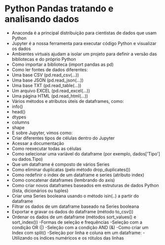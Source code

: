# Python Pandas tratando e analisando dados

- Anaconda é a principal distribuição para cientistas de dados que usam Python
- Jupyter é a nossa ferramenta para executar código Python e visualizar os dados
- Ambientes virtuais ajudam a isolar um projeto para definir a versão das bibliotecas e do próprio Python
- Como importar a biblioteca (import pandas as pd)
- Como ler fontes de dados diferentes:
- Uma base CSV (pd.read_csv(...))
-  Uma base JSON (pd.read_json(...))
-  Uma base TXT (pd.read_table(...))
-  Um arquivo EXCEL (pd.read_excel(...))
-  Uma página HTML (pd.read_html(...))
- Vários métodos e atributos úteis de dataframes, como:
-  info()
-  head()
-  dtypes
-  columns
-  shape
- E sobre Jupyter, vimos como:
- Criar diferentes tipos de células dentro do Jupyter
- Acessar a documentação
- Como reexecutar todas as células
- Como selecionar uma variável do dataframe (por exemplo, dados['Tipo'] ou dados.Tipo)
- Que um dataframe é composto de vários Series
- Como eliminar duplicatas (pelo método drop_duplicates())
- Como redefinir o index de um dataframe e series (atributo index)
- Como concatenar dataframes (lembrando do axis)
- Como criar novos dataframes baseados em estruturas de dados Python (lista, dicionários ou tuples)
- Criar uma Series booleana usando o método isin(..) a partir do dataframe
- Filtrar os dados de um dataframe baseado na Series booleana
- Exportar e gravar os dados do dataframe (método to_csv())
- Ordenar os dados de um dataframe (métodos sort_values() e sort_index())
-Formas de seleção e frequências
  -Seleção com a condição OR (|)
  -Seleção com a condição AND (&)
-Como criar um Index com split()
-Seleção por linha e coluna em um dataframe:
  -Utilizando os índices numéricos e os rótulos das linhas
